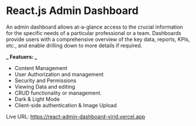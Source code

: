 <h1>React.js Admin Dashboard</h1>

An admin dashboard allows at-a-glance access to the crucial information for the specific needs of a particular professional or a team. Dashboards provide users with a comprehensive overview of the key data, reports, KPIs, etc., and enable drilling down to more details if required.

**_ Featuers: _**

- Content Management
- User Authorization and management
- Security and Permissions
- Viewing Data and editing
- CRUD functionality or management.
- Dark & Light Mode
- Client-side authentication & Image Upload

Live URL: https://react-admin-dashboard-virid.vercel.app
